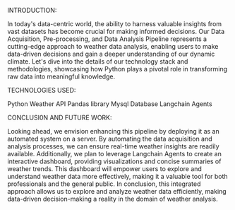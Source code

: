 INTRODUCTION:

In today's data-centric world, the ability to harness valuable insights from vast datasets has become crucial for making informed decisions.
Our Data Acquisition, Pre-processing, and Data Analysis Pipeline represents a cutting-edge approach to weather data analysis, enabling users to make data-driven decisions and gain a deeper understanding of our dynamic climate.
Let's dive into the details of our technology stack and methodologies, showcasing how Python plays a pivotal role in transforming raw data into meaningful knowledge.

TECHNOLOGIES USED:

Python
Weather API
Pandas library
Mysql Database
Langchain Agents

CONCLUSI0N AND FUTURE WORK:

Looking ahead, we envision enhancing this pipeline by deploying it as an automated system on a server. By automating the data acquisition and analysis processes, we can ensure real-time weather insights are readily available. Additionally, we plan to leverage Langchain Agents to create an interactive dashboard, providing visualizations and concise summaries of weather trends. This dashboard will empower users to explore and understand weather data more effectively, making it a valuable tool for both professionals and the general public.
In conclusion, this integrated approach allows us to explore and analyze weather data efficiently, making data-driven decision-making a reality in the domain of weather analysis.

